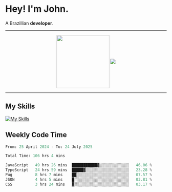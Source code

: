 # Hey! I'm John.

A Brazillian **developer**.

---

<p align="center">
  <img align="center" src="https://github-readme-stats.vercel.app/api?username=joaoiacillo&show_icons=true&locale=en" height="165" />
  <img align="center" src="https://github-readme-stats.vercel.app/api/top-langs/?username=anuraghazra&layout=compact" />
</p>

---

## My Skills

[![My Skills](https://skillicons.dev/icons?i=js,html,css,bootstrap,py,mysql,bash,linux,git,github,vscode,gamemakerstudio)](https://skillicons.dev)

## Weekly Code Time

<!--START_SECTION:waka-->

```python
From: 25 April 2024 - To: 24 July 2025

Total Time: 106 hrs 4 mins

JavaScript   49 hrs 26 mins  ███████████▓░░░░░░░░░░░░░   46.06 %
TypeScript   24 hrs 59 mins  █████▓░░░░░░░░░░░░░░░░░░░   23.28 %
Pug          8 hrs 7 mins    ██░░░░░░░░░░░░░░░░░░░░░░░   07.57 %
JSON         4 hrs 5 mins    █░░░░░░░░░░░░░░░░░░░░░░░░   03.81 %
CSS          3 hrs 24 mins   ▓░░░░░░░░░░░░░░░░░░░░░░░░   03.17 %
```

<!--END_SECTION:waka-->
